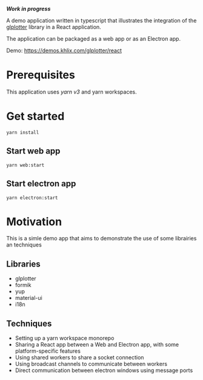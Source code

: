 **_Work in progress_**

A demo application written in typescript that illustrates the integration of the [glplotter](https://github.com/jbenezech/glplotter) library in a React application.

The application can be packaged as a web app or as an Electron app.

Demo: https://demos.khlix.com/glplotter/react

# Prerequisites

This application uses _yarn v3_ and yarn workspaces.

# Get started

`yarn install`

## Start web app

`yarn web:start`

## Start electron app

`yarn electron:start`

# Motivation

This is a simle demo app that aims to demonstrate the use of some librairies an techniques

## Libraries

- glplotter
- formik
- yup
- material-ui
- i18n

## Techniques

- Setting up a yarn workspace monorepo
- Sharing a React app between a Web and Electron app, with some platform-specific features
- Using shared workers to share a socket connection
- Using broadcast channels to communicate between workers
- Direct communication between electron windows using message ports
